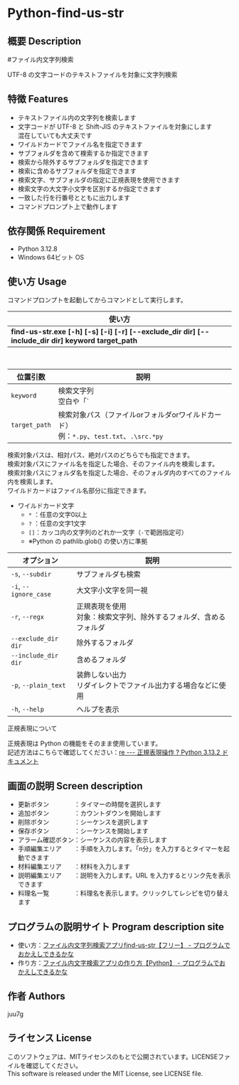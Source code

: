 ﻿# Python-find-us-str

## 概要 Description
#ファイル内文字列検索

UTF-8 の文字コードのテキストファイルを対象に文字列検索

## 特徴 Features

- テキストファイル内の文字列を検索します
- 文字コードが UTF-8 と Shift-JIS のテキストファイルを対象にします  
	混在していても大丈夫です
- ワイルドカードでファイル名を指定できます
- サブフォルダを含めて検索するか指定できます
- 検索から除外するサブフォルダを指定できます
- 検索に含めるサブフォルダを指定できます
- 検索文字、サブフォルダの指定に正規表現を使用できます
- 検索文字の大文字小文字を区別するか指定できます
- 一致した行を行番号とともに出力します
- コマンドプロンプト上で動作します

## 依存関係 Requirement

- Python 3.12.8
- Windows 64ビット OS

## 使い方 Usage
コマンドプロンプトを起動してからコマンドとして実行します。

|使い方|
|---|
|**find-us-str.exe [-h] [-s] [-i] [-r] [--exclude_dir dir] [--include_dir dir] keyword target_path**|

<br>

位置引数|説明
---|---
`keyword`    |検索文字列<br>空白や「`|`」などを含む場合はダブルクォーテーションで括る
`target_path`|検索対象パス（ファイルorフォルダorワイルドカード）<br>例：`*.py`、`test.txt`、`.\src.*py`

検索対象パスは、相対パス、絶対パスのどちらでも指定できます。  
検索対象パスにファイル名を指定した場合、そのファイル内を検索します。  
検索対象パスにフォルダ名を指定した場合、そのフォルダ内のすべてのファイル内を検索します。  
ワイルドカードはファイル名部分に指定できます。

- ワイルドカード文字
	- `*` ：任意の文字0以上
	- `?` ：任意の文字1文字
	- `[]`：カッコ内の文字列のどれか一文字（`-`で範囲指定可）
	- ※Python の pathlib.glob() の使い方に準拠

オプション|説明
---|---
`-s`, `--subdir`     |サブフォルダも検索
`-i`, `--ignore_case`|大文字小文字を同一視
`-r`, `--regx`       |正規表現を使用<br>対象：検索文字列、除外するフォルダ、含めるフォルダ
`--exclude_dir dir`  |除外するフォルダ
`--include_dir dir`  |含めるフォルダ
`-p`, `--plain_text` |装飾しない出力<br>リダイレクトでファイル出力する場合などに使用
`-h`, `--help`       |ヘルプを表示

正規表現について

正規表現は Python の機能をそのまま使用しています。  
記述方法はこちらで確認してください：[re --- 正規表現操作 ? Python 3.13.2 ドキュメント <i class="blogicon-external"></i>](https://docs.python.org/ja/3.13/library/re.html#regular-expression-syntax)

## 画面の説明 Screen description
- 更新ボタン　　　　：タイマーの時間を選択します
- 追加ボタン　　　　：カウントダウンを開始します  
- 削除ボタン　　　　：シーケンスを選択します
- 保存ボタン　　　　：シーケンスを開始します  
- アラーム確認ボタン：シーケンスの内容を表示します  
- 手順編集エリア　　：手順を入力します。「n分」を入力するとタイマーを起動できます
- 材料編集エリア　　：材料を入力します
- 説明編集エリア　　：説明を入力します。URL を入力するとリンク先を表示できます
- 料理名一覧　　　　：料理名を表示します。クリックしてレシピを切り替えます

## プログラムの説明サイト Program description site

- 使い方：[ファイル内文字列検索アプリfind-us-str【フリー】 - プログラムでおかえしできるかな](https://juu7g.hatenablog.com/entry/Python/find-us-str-exe)  
- 作り方：[ファイル内文字検索アプリの作り方【Python】 - プログラムでおかえしできるかな](https://juu7g.hatenablog.com/entry/Python/find-us-str)
  
## 作者 Authors
juu7g

## ライセンス License
このソフトウェアは、MITライセンスのもとで公開されています。LICENSEファイルを確認してください。  
This software is released under the MIT License, see LICENSE file.

